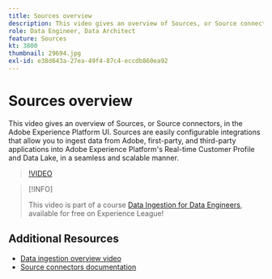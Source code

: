 ```yaml
---
title: Sources overview
description: This video gives an overview of Sources, or Source connectors, in the Adobe Experience Platform UI. Sources are easily configurable integrations that allow you to ingest data from Adobe, first-party, and third-party applications into Adobe Experience Platform's Real-time Customer Profile and Data Lake, in a seamless and scalable manner.
role: Data Engineer, Data Architect
feature: Sources
kt: 3800
thumbnail: 29694.jpg
exl-id: e38d643a-27ea-49f4-87c4-eccdb860ea92
---
```

# Sources overview

This video gives an overview of Sources, or Source connectors, in the Adobe Experience Platform UI. Sources are easily configurable integrations that allow you to ingest data from Adobe, first-party, and third-party applications into Adobe Experience Platform's Real-time Customer Profile and Data Lake, in a seamless and scalable manner.

>[!VIDEO](https://video.tv.adobe.com/v/29694?quality=12&learn=on)

>[!INFO]
>
> This video is part of a course [Data Ingestion for Data Engineers](https://experienceleague.adobe.com/?recommended=ExperiencePlatform-D-1-2020.1.dataingestion), available for free on Experience League!

## Additional Resources

* [Data ingestion overview video](../data-ingestion/understanding-data-ingestion.md)
* [Source connectors documentation](https://experienceleague.adobe.com/docs/experience-platform/sources/home.html)
